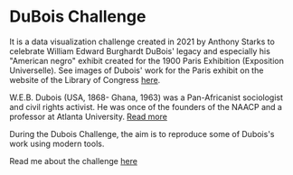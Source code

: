 # DuBois Challenge

It is a data visualization challenge created in 2021 by Anthony Starks to celebrate William Edward Burghardt DuBois' legacy and especially his "American negro" exhibit created for the 1900 Paris Exhibition (Exposition Universelle). See images of Dubois' work for the Paris exhibit on the website of the Library of Congress [here](https://www.loc.gov/pictures/search/?q=%22lot%2011931%22%20NOT%20medal&st=grid&co=anedub&loclr=blogpic).

W.E.B. Dubois (USA, 1868- Ghana, 1963) was a Pan-Africanist sociologist and civil rights activist. He was once of the founders of the NAACP and a professor at Atlanta University. [Read more](https://en.wikipedia.org/wiki/W._E._B._Du_Bois)


During the Dubois Challenge, the aim is to reproduce some of Dubois's work using modern tools.

Read me about the challenge [here](https://github.com/ajstarks/dubois-data-portraits/tree/master/challenge)

